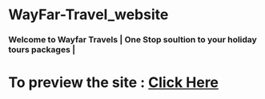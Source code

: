 # WayFar-Travel_website
<h3> Welcome to Wayfar Travels | One Stop soultion to your holiday tours packages | </h3>
<h1> To preview the site : <a href="https://wayfartravels.netlify.app">Click Here </a></h1>
